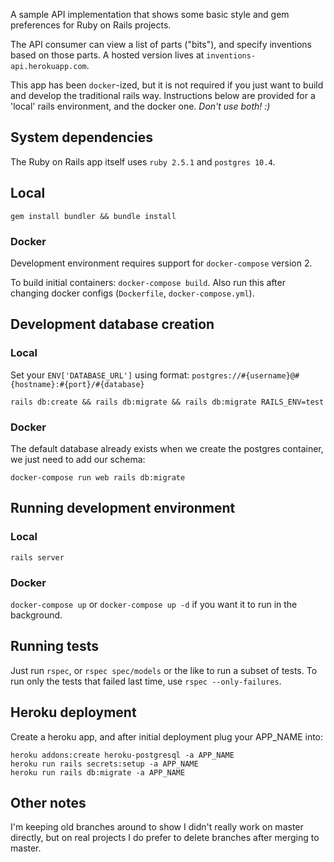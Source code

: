 A sample API implementation that shows some basic style and gem preferences for Ruby on Rails projects.

The API consumer can view a list of parts ("bits"), and specify inventions
based on those parts. A hosted version lives at `inventions-api.herokuapp.com`.

This app has been `docker`-ized, but it is not required if you just want to build and develop the traditional rails way.
Instructions below are provided for a 'local' rails environment, and the docker one. _Don't use both! :)_

## System dependencies
The Ruby on Rails app itself uses `ruby 2.5.1` and `postgres 10.4`.

## Local
`gem install bundler && bundle install`

### Docker
Development environment requires support for `docker-compose` version 2.

To build initial containers: `docker-compose build`. Also run this after changing docker configs
(`Dockerfile`, `docker-compose.yml`).


## Development database creation

### Local
Set your `ENV['DATABASE_URL']` using format: `postgres://#{username}@#{hostname}:#{port}/#{database}`

`rails db:create && rails db:migrate && rails db:migrate RAILS_ENV=test`

### Docker
The default database already exists when we create the postgres container, we just need to add our schema:

`docker-compose run web rails db:migrate`


## Running development environment

### Local
`rails server`

### Docker
`docker-compose up` or `docker-compose up -d` if you want it to run in the background.


## Running tests
Just run `rspec`, or `rspec spec/models` or the like to run a subset of tests. To run only the tests
that failed last time, use `rspec --only-failures`.


## Heroku deployment
Create a heroku app, and after initial deployment plug your APP_NAME into:
```
heroku addons:create heroku-postgresql -a APP_NAME
heroku run rails secrets:setup -a APP_NAME
heroku run rails db:migrate -a APP_NAME
```

## Other notes
I'm keeping old branches around to show I didn't really work on master directly, but on real projects
I do prefer to delete branches after merging to master.
